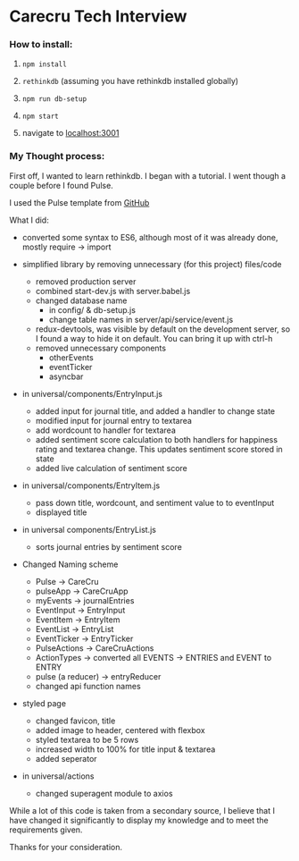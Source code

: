 # Carecru Tech Interview

### How to install:

  1. ``npm install``

  2. ``rethinkdb`` (assuming you have rethinkdb installed globally)

  3. ``npm run db-setup``

  4. ``npm start``

  5. navigate to [localhost:3001](http://localhost:3001/)


### My Thought process:

First off, I wanted to learn rethinkdb. I began with a tutorial. I went though a couple before I found Pulse.

I used the Pulse template from [GitHub](https://github.com/GordyD/3ree)

What I did:

  * converted some syntax to ES6, although most of it was already done, mostly require -> import
  * simplified library by removing unnecessary (for this project) files/code
    * removed production server
    * combined start-dev.js with server.babel.js
    * changed database name
      * in config/ & db-setup.js
      * change table names in server/api/service/event.js
    * redux-devtools, was visible by default on the development server, so I found a way to hide it on default. You can bring it up with ctrl-h
    * removed unnecessary components
      * otherEvents
      * eventTicker
      * asyncbar
  * in universal/components/EntryInput.js
    * added input for journal title, and added a handler to change state
    * modified input for journal entry to textarea
    * add wordcount to handler for textarea
    * added sentiment score calculation to both handlers for happiness rating and textarea change. This updates sentiment score stored in state
    * added live calculation of sentiment score
  * in universal/components/EntryItem.js
    * pass down title, wordcount, and sentiment value to to eventInput
    * displayed title
  * in universal components/EntryList.js
    * sorts journal entries by sentiment score

  * Changed Naming scheme
    * Pulse -> CareCru
    * pulseApp -> CareCruApp
    * myEvents -> journalEntries
    * EventInput -> EntryInput
    * EventItem -> EntryItem
    * EventList -> EntryList
    * EventTicker -> EntryTicker
    * PulseActions -> CareCruActions
    * ActionTypes -> converted all EVENTS -> ENTRIES and EVENT to ENTRY
    * pulse (a reducer) -> entryReducer
    * changed api function names

  * styled page
    * changed favicon, title
    * added image to header, centered with flexbox
    * styled textarea to be 5 rows
    * increased width to 100% for title input & textarea
    * added seperator

  * in universal/actions
    * changed superagent module to axios

While a lot of this code is taken from a secondary source, I believe that I have changed it significantly to display my knowledge and to meet the requirements given.

Thanks for your consideration.



